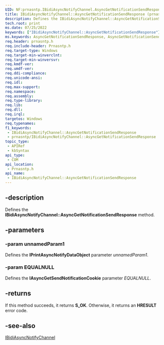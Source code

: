 ```yaml
---
UID: NF:prnasntp.IBidiAsyncNotifyChannel.AsyncGetNotificationSendResponse
title: IBidiAsyncNotifyChannel::AsyncGetNotificationSendResponse (prnasntp.h)
description: Defines the IBidiAsyncNotifyChannel::AsyncGetNotificationSendResponse method.
tech.root: print
ms.date: 07/25/2022
keywords: ["IBidiAsyncNotifyChannel::AsyncGetNotificationSendResponse"]
ms.keywords: AsyncGetNotificationSendResponse, AsyncGetNotificationSendResponse method [Print Devices], AsyncGetNotificationSendResponse method [Print Devices],IBidiAsyncNotifyChannel interface, IBidiAsyncNotifyChannel interface [Print Devices],AsyncGetNotificationSendResponse method, IBidiAsyncNotifyChannel.AsyncGetNotificationSendResponse, IBidiAsyncNotifyChannel::AsyncGetNotificationSendResponse, print.ibidiasyncnotifychannel_asyncgetnotificationsendresponse, prnasntp/IBidiAsyncNotifyChannel::AsyncGetNotificationSendResponse
req.header: prnasntp.h
req.include-header: Prnasntp.h
req.target-type: Windows
req.target-min-winverclnt: 
req.target-min-winversvr: 
req.kmdf-ver: 
req.umdf-ver: 
req.ddi-compliance: 
req.unicode-ansi: 
req.idl: 
req.max-support: 
req.namespace: 
req.assembly: 
req.type-library: 
req.lib: 
req.dll: 
req.irql: 
targetos: Windows
req.typenames: 
f1_keywords:
 - IBidiAsyncNotifyChannel::AsyncGetNotificationSendResponse
 - prnasntp/IBidiAsyncNotifyChannel::AsyncGetNotificationSendResponse
topic_type:
 - APIRef
 - kbSyntax
api_type:
 - COM
api_location:
 - Prnasntp.h
api_name:
 - IBidiAsyncNotifyChannel::AsyncGetNotificationSendResponse
---
```


## -description

Defines the **IBidiAsyncNotifyChannel::AsyncGetNotificationSendResponse** method.

## -parameters

### -param unnamedParam1

Defines the **IPrintAsyncNotifyDataObject** parameter *unnamedParam1*.

### -param EQUALNULL

Defines the **IAsyncGetSendNotificationCookie** parameter *EQUALNULL*.

## -returns

If this method succeeds, it returns **S_OK**. Otherwise, it returns an **HRESULT** error code.

## -see-also

[IBidiAsyncNotifyChannel](./nn-prnasntp-ibidiasyncnotifychannel.md)
